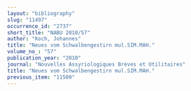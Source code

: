 ```yaml
---
layout: "bibliography"
slug: "11497"
occurrence_id: "2737"
short_title: "NABU 2010/57"
author: "Koch, Johannes"
title: "Neues vom Schwalbengestirn mul.SIM.MAH."
volume_no_: "57"
publication_year: "2010"
journal: "Nouvelles Assyriologiques Brèves et Utilitaires"
title: "Neues vom Schwalbengestirn mul.SIM.MAH."
previous_item: "11500"
---
```

